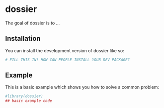 
<!-- README.md is generated from README.Rmd. Please edit that file -->

# dossier

<!-- badges: start -->

<!-- badges: end -->

The goal of dossier is to …

## Installation

You can install the development version of dossier like so:

``` r
# FILL THIS IN! HOW CAN PEOPLE INSTALL YOUR DEV PACKAGE?
```

## Example

This is a basic example which shows you how to solve a common problem:

``` r
#library(dossier)
## basic example code
```
